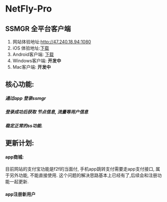 # NetFly-Pro

## SSMGR 全平台客户端
1. 网站体验地址:http://47.240.18.94:1080
2. iOS 体验地址:[下载](https://testflight.apple.com/join/OVYNAt1B)
3. Android客户端: [下载](https://github.com/NetFly-VPN/NetFly-Pro/releases/download/0.1/app-universal-release.apk)
4. Windows客户端: **开发中**
5. Mac客户端: **开发中**


## 核心功能:
##### 通过app 登录ssmgr
##### 登录成功后获取 节点信息, 流量等用户信息
##### 稳定正常的ss功能.


## 更新计划:

#### app商城:
  目前网站的支付宝功能是f2f的当面付, 手机app跳转支付需要走app支付接口, 属于另外功能, 不能直接使用. 这个问题的解决思路基本上已经有了,后续会和注册功能一起更新.
#### app注册新用户  
